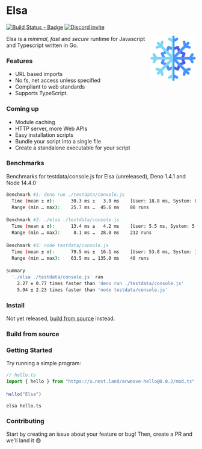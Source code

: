 # Elsa

[![Build Status - Badge][]][Build status] [![Discord invite][]][Discord invite link]

<img align="right" src=assets/logo.svg height="120px">

Elsa is a _minimal_, _fast_ and _secure_ runtime for Javascript and Typescript written in Go.

### Features

- URL based imports
- No fs, net access unless specified
- Compliant to web standards
- Supports TypeScript.

### Coming up

- Module caching
- HTTP server, more Web APIs
- Easy installation scripts
- Bundle your script into a single file
- Create a standalone executable for your script

### Benchmarks

Benchmarks for testdata/console.js for Elsa (unreleased), Deno 1.4.1 and Node 14.4.0
```sh
Benchmark #1: deno run ./testdata/console.js
  Time (mean ± σ):      30.3 ms ±   3.9 ms    [User: 18.8 ms, System: 8.9 ms]
  Range (min … max):    25.7 ms …  45.6 ms    88 runs
 
Benchmark #2: ./elsa ./testdata/console.js
  Time (mean ± σ):      13.4 ms ±   4.2 ms    [User: 5.5 ms, System: 5.6 ms]
  Range (min … max):     8.1 ms …  28.0 ms    212 runs
 
Benchmark #3: node testdata/console.js
  Time (mean ± σ):      79.5 ms ±  16.1 ms    [User: 53.8 ms, System: 13.6 ms]
  Range (min … max):    63.5 ms … 135.0 ms    40 runs
 
Summary
  './elsa ./testdata/console.js' ran
    2.27 ± 0.77 times faster than 'deno run ./testdata/console.js'
    5.94 ± 2.23 times faster than 'node testdata/console.js'
```

### Install

Not yet released, [build from source](#build-from-source) instead.

### Build from source

### Getting Started

Try running a simple program:

```typescript
// hello.ts
import { hello } from "https://x.nest.land/arweave-hello@0.0.2/mod.ts";

hello("Elsa")
```

```shell script
elsa hello.ts
```

### Contributing

Start by creating an issue about your feature or bug! Then, create a PR and we'll land it :smile:


[Build Status - Badge]: https://github.com/elsaland/elsa/workflows/Build/badge.svg
[Build status]: https://github.com/elsaland/elsa/actions
[Discord invite]: https://img.shields.io/discord/757562931725467709?color=697EC4&label=Discord&logo=discord&logoColor=FDFEFE&style=flat-square
[Discord invite link]: https://discord.gg/Dw534ZY